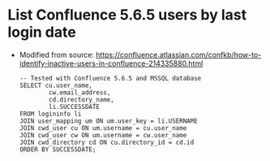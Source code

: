 # List Confluence 5.6.5 users by last login date
* Modified from source: https://confluence.atlassian.com/confkb/how-to-identify-inactive-users-in-confluence-214335880.html
	~~~
	-- Tested with Confluence 5.6.5 and MSSQL database
	SELECT cu.user_name,
			cw.email_address,
			cd.directory_name,
			li.SUCCESSDATE
	FROM logininfo li
	JOIN user_mapping um ON um.user_key = li.USERNAME
	JOIN cwd_user cu ON um.username = cu.user_name
	JOIN cwd_user cw ON um.username = cw.user_name
	JOIN cwd_directory cd ON cu.directory_id = cd.id
	ORDER BY SUCCESSDATE;
	~~~
